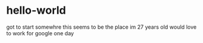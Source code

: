 # hello-world
got to start somewhre this seems to be the place 
im 27 years old would love to work for google one day
